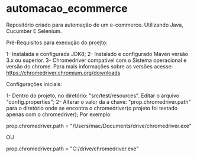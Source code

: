 # automacao_ecommerce
Repositório criado para automação de um e-commerce. Utilizando Java, Cucumber E Selenium. 

Pré-Requisitos para execução do proejto: 

1- Instalada e configurada JDK8; 
2- Instalado e configurado Maven versão 3.x ou superior.
3- Chromedriver compatível com o Sistema operacional e versão do chrome.  Para mais informações sobre as versões acesse: https://chromedriver.chromium.org/downloads

Configurações iniciais: 

1- Dentro do projeto, no diretório: "src/test/resources". Editar o arquivo "config.properties";
2- Alterar o valor da a chave: "prop.chromedriver.path" para o diretório onde se encontra o chromedriver(o projeto foi testado apenas com o chromedriver); 
Por exemplo: 

prop.chromedriver.path = "/Users/mac/Documents/drive/chromedriver.exe"  

OU 

prop.chromedriver.path = "C:/drive/chromedriver.exe"


